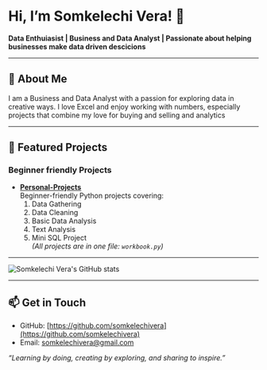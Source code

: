 # Hi, I’m Somkelechi Vera! 👋

**Data Enthuiasist | Business and Data Analyst | Passionate about helping businesses make data driven descicions**

---

## 🔭 About Me
I am a Business and Data Analyst with a passion for exploring data in creative ways. I love Excel and enjoy working with numbers, especially projects that combine my love for buying and selling and analytics 

---

## 📂 Featured Projects

### Beginner friendly Projects
- **[Personal-Projects](https://github.com/somkelechivera/Personal-Projects)**  
  Beginner-friendly Python projects covering:
  1. Data Gathering  
  2. Data Cleaning  
  3. Basic Data Analysis  
  4. Text Analysis  
  5. Mini SQL Project  
  *(All projects are in one file: `workbook.py`)*
 
 

---

![Somkelechi Vera's GitHub stats](https://github-readme-stats.vercel.app/api?username=somkelechivera&show_icons=true&theme=radical)



---

## 📫 Get in Touch
- GitHub: [https://github.com/somkelechivera](https://github.com/somkelechivera)  
- Email: somkelechivera@gmail.com

  

*“Learning by doing, creating by exploring, and sharing to inspire.”*

